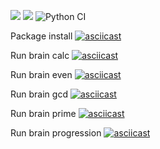 <a href="https://codeclimate.com/github/codeclimate/codeclimate/maintainability"><img src="https://api.codeclimate.com/v1/badges/a99a88d28ad37a79dbf6/maintainability" /></a>
<a href="https://codeclimate.com/github/codeclimate/codeclimate/test_coverage"><img src="https://api.codeclimate.com/v1/badges/a99a88d28ad37a79dbf6/test_coverage" /></a>
![Python CI](https://github.com/Dezperadozz/python-project-lvl1/workflows/Python%20CI/badge.svg)


Package install
[![asciicast](https://asciinema.org/a/OyuoTuvXyHRx7tbWiCeW1sjos.svg)](https://asciinema.org/a/OyuoTuvXyHRx7tbWiCeW1sjos)

Run brain calc
[![asciicast](https://asciinema.org/a/sgcXxgHc5t3igXNtrheuPPrQl.svg)](https://asciinema.org/a/sgcXxgHc5t3igXNtrheuPPrQl)

Run brain even
[![asciicast](https://asciinema.org/a/t2qzDQXPl6npGvJrpmByZVuUo.svg)](https://asciinema.org/a/t2qzDQXPl6npGvJrpmByZVuUo)

Run brain gcd
[![asciicast](https://asciinema.org/a/lYkokQcCVd2baZHHPR7knPjos.svg)](https://asciinema.org/a/lYkokQcCVd2baZHHPR7knPjos)

Run brain prime
[![asciicast](https://asciinema.org/a/9VVP3Fmk2mOeovaHyH2su7rV7.svg)](https://asciinema.org/a/9VVP3Fmk2mOeovaHyH2su7rV7)

Run brain progression
[![asciicast](https://asciinema.org/a/WesQzYTOTeQAvIqBrWv6GIubj.svg)](https://asciinema.org/a/WesQzYTOTeQAvIqBrWv6GIubj)
